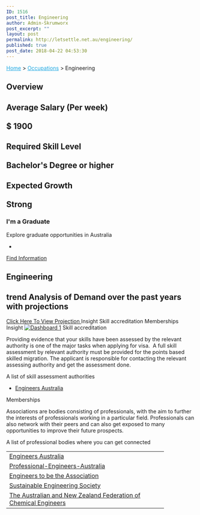 ```yaml
---
ID: 1516
post_title: Engineering
author: Admin-Skrumworx
post_excerpt: ""
layout: post
permalink: http://letsettle.net.au/engineering/
published: true
post_date: 2018-04-22 04:53:30
---
```

<p><a style="color: #1da7e2;" href="http://letsettle.net.au/">Home</a> &gt; <a style="color: #1da7e2;" href="http://letsettle.net.au/occupations/">Occupations</a> &gt; Engineering</p>		
			<h2>Overview</h2>		
			<h2>Average Salary (Per week)<br><br>$ 1900</h2>		
			<h2>Required Skill Level <br><br>Bachelor's Degree or higher</h2>		
			<h2>Expected Growth<br><br>Strong</h2>		
											<h3>I'm a Graduate</h3>
									Explore graduate opportunities in Australia 							
							<ul>
											<li>
																&nbsp;							
						</li>
									</ul>
									<a href="https://gradaustralia.com.au/search-jobs/career-sector/construction-property-services/areas-of-study/engineering-maths-it-computer-sciences" target="_blank">Find Information</a>
			<h2>Engineering</h2>		
			<h2>trend Analysis of Demand over the past years with projections</h2>		
			<a href="#" role="button">
						Click Here To View Projection
					</a>
									Insight
									Skill accreditation
									Memberships
									Insight
					<noscript><a href='#'><img alt='Dashboard 1 ' src='https:&#47;&#47;public.tableau.com&#47;static&#47;images&#47;En&#47;Engineering-Updated_0&#47;Dashboard1&#47;1_rss.png' style='border: none' /></a></noscript><object class='tableauViz'  style='display:none;'><param name='host_url' value='https%3A%2F%2Fpublic.tableau.com%2F' /> <param name='embed_code_version' value='3' /> <param name='site_root' value='' /><param name='name' value='Engineering-Updated_0&#47;Dashboard1' /><param name='tabs' value='no' /><param name='toolbar' value='yes' /><param name='static_image' value='https:&#47;&#47;public.tableau.com&#47;static&#47;images&#47;En&#47;Engineering-Updated_0&#47;Dashboard1&#47;1.png' /> <param name='animate_transition' value='yes' /><param name='display_static_image' value='yes' /><param name='display_spinner' value='yes' /><param name='display_overlay' value='yes' /><param name='display_count' value='yes' /></object>                
									Skill accreditation
					<p>Providing evidence that your skills have been assessed by the relevant authority is one of the major tasks when applying for visa.  A full skill assessment by relevant authority must be provided for the points based skilled migration. The applicant is responsible for contacting the relevant assessing authority and get the assessment done. </p><p>A list of skill assessment authorities</p><ul><li><a href="https://www.engineersaustralia.org.au/" target="_blank" rel="noopener">Engineers Australia</a></li></ul>
									Memberships
					<p style="text-align: left;">Associations are bodies consisting of professionals, with the aim to further the interests of professionals working in a particular field. Professionals can also network with their peers and can also get exposed to many opportunities to improve their future prospects. </p><p style="text-align: left;">A list of professional bodies where you can get connected </p><table width="404"><tbody><tr><td width="404"><a href="https://www.engineersaustralia.org.au/" target="_blank" rel="noopener">Engineers Australia</a></td></tr><tr><td><a href="http://www.professionalengineers.org.au/" target="_blank" rel="noopener">Professional-Engineers-Australia</a></td></tr><tr><td><a href="http://www.professionalsaustralia.org.au/blog/engineers-association-professional-engineers-australia-apea/" target="_blank" rel="noopener">Engineers to be the Association</a></td></tr><tr><td><a href="https://www.seng.org.au/" target="_blank" rel="noopener">Sustainable Engineering Society</a></td></tr><tr><td><a href="http://www.anzfche.org/" target="_blank" rel="noopener">The Australian and New Zealand Federation of Chemical Engineers</a></td></tr></tbody></table>